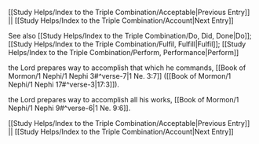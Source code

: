 [[Study Helps/Index to the Triple Combination/Acceptable|Previous Entry]]  ||  [[Study Helps/Index to the Triple Combination/Account|Next Entry]]

 See also [[Study Helps/Index to the Triple Combination/Do, Did, Done|Do]]; [[Study Helps/Index to the Triple Combination/Fulfil, Fulfill|Fulfil]]; [[Study Helps/Index to the Triple Combination/Perform, Performance|Perform]]

 the Lord prepares way to accomplish that which he commands, [[Book of Mormon/1 Nephi/1 Nephi 3#^verse-7|1 Ne. 3:7]] ([[Book of Mormon/1 Nephi/1 Nephi 17#^verse-3|17:3]]).

 the Lord prepares way to accomplish all his works, [[Book of Mormon/1 Nephi/1 Nephi 9#^verse-6|1 Ne. 9:6]].

[[Study Helps/Index to the Triple Combination/Acceptable|Previous Entry]]  ||  [[Study Helps/Index to the Triple Combination/Account|Next Entry]]